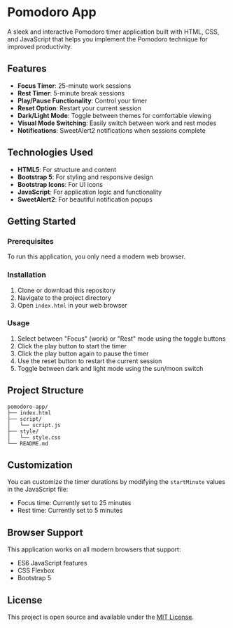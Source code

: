 # Pomodoro App

A sleek and interactive Pomodoro timer application built with HTML, CSS, and JavaScript that helps you implement the Pomodoro technique for improved productivity.

## Features

- **Focus Timer**: 25-minute work sessions
- **Rest Timer**: 5-minute break sessions
- **Play/Pause Functionality**: Control your timer
- **Reset Option**: Restart your current session
- **Dark/Light Mode**: Toggle between themes for comfortable viewing
- **Visual Mode Switching**: Easily switch between work and rest modes
- **Notifications**: SweetAlert2 notifications when sessions complete

## Technologies Used

- **HTML5**: For structure and content
- **Bootstrap 5**: For styling and responsive design
- **Bootstrap Icons**: For UI icons
- **JavaScript**: For application logic and functionality
- **SweetAlert2**: For beautiful notification popups

## Getting Started

### Prerequisites

To run this application, you only need a modern web browser.

### Installation

1. Clone or download this repository
2. Navigate to the project directory
3. Open `index.html` in your web browser

### Usage

1. Select between "Focus" (work) or "Rest" mode using the toggle buttons
2. Click the play button to start the timer
3. Click the play button again to pause the timer
4. Use the reset button to restart the current session
5. Toggle between dark and light mode using the sun/moon switch

## Project Structure

```
pomodoro-app/
├── index.html
├── script/
│   └── script.js
├── style/
│   └── style.css
└── README.md
```

## Customization

You can customize the timer durations by modifying the `startMinute` values in the JavaScript file:
- Focus time: Currently set to 25 minutes
- Rest time: Currently set to 5 minutes

## Browser Support

This application works on all modern browsers that support:
- ES6 JavaScript features
- CSS Flexbox
- Bootstrap 5

## License

This project is open source and available under the [MIT License](LICENSE).
